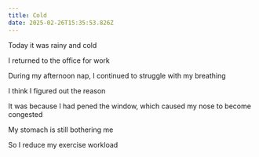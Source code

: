 ```yaml
---
title: Cold
date: 2025-02-26T15:35:53.826Z
---
```


Today it was rainy and cold

I returned to the office for work

During my afternoon nap, I continued to struggle with my breathing

I think I figured out the reason

It was because I had pened the window, which caused my nose to become congested

My stomach is still bothering me

So I reduce my exercise workload
